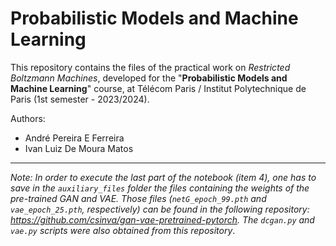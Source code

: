 # Probabilistic Models and Machine Learning

This repository contains the files of the practical work on *Restricted Boltzmann Machines*, developed for the "**Probabilistic Models and Machine Learning**" course, at Télécom Paris / Institut Polytechnique de Paris (1st semester - 2023/2024).

Authors:
- André Pereira E Ferreira
- Ivan Luiz De Moura Matos

---

*Note: In order to execute the last part of the notebook (item 4), one has to save in the ``auxiliary_files`` folder the files containing the weights of the pre-trained GAN and VAE. Those files (``netG_epoch_99.pth`` and ``vae_epoch_25.pth``, respectively) can be found in the following repository: https://github.com/csinva/gan-vae-pretrained-pytorch. The ``dcgan.py`` and ``vae.py`` scripts were also obtained from this repository*.
